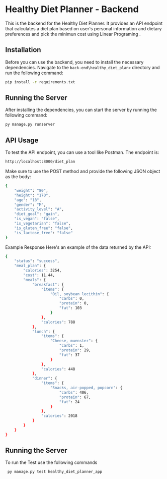 # Healthy Diet Planner - Backend

This is the backend for the Healthy Diet Planner. It provides an API endpoint that calculates a diet plan based on user's personal information and dietary preferences and pick the minimun cost using Linear Programing .

## Installation

Before you can use the backend, you need to install the necessary dependencies. Navigate to the `back-end\healthy_diet_plan>` directory and run the following command:

```bash
pip install -r requirements.txt
```

## Running the Server

After installing the dependencies, you can start the server by running the following command:

```bash
py manage.py runserver
```

## API Usage

To test the API endpoint, you can use a tool like Postman. The endpoint is:

```bash
http://localhost:8000/diet_plan
```

Make sure to use the POST method and provide the following JSON object as the body:

```bash
{
    "weight": "80",
    "height": "170",
    "age": "18",
    "gender": "M",
    "activity_level": "A",
    "diet_goal": "gain",
    "is_vegan": "false",
    "is_vegetarian": "false",
    "is_gluten_free": "false",
    "is_lactose_free": "false"
}
```

Example Response
Here's an example of the data returned by the API:

```bash
{
    "status": "success",
    "meal_plan": {
        "calories": 3254,
        "cost": 11.44,
        "meals": {
            "breakfast": {
                "items": {
                    "Oil, soybean lecithin": {
                        "carbs": 0,
                        "protein": 0,
                        "fat": 103
                    }
                },
                "calories": 788
            },
            "lunch": {
                "items": {
                    "Cheese, muenster": {
                        "carbs": 1,
                        "protein": 29,
                        "fat": 37
                    }
                },
                "calories": 448
            },
            "dinner": {
                "items": {
                    "Snacks, air-popped, popcorn": {
                        "carbs": 406,
                        "protein": 67,
                        "fat": 24
                    }
                },
                "calories": 2018
            }
        }
    }
}
```

## Running the Server

To run the Test use the following commands

```bash
 py manage.py test healthy_diet_planner_app
```
